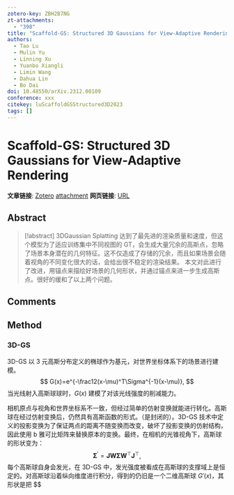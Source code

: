 ```yaml
---
zotero-key: ZBH2B7NG
zt-attachments:
  - "398"
title: "Scaffold-GS: Structured 3D Gaussians for View-Adaptive Rendering"
authors:
  - Tao Lu
  - Mulin Yu
  - Linning Xu
  - Yuanbo Xiangli
  - Limin Wang
  - Dahua Lin
  - Bo Dai
doi: 10.48550/arXiv.2312.00109
conference: xxx
citekey: luScaffoldGSStructured3D2023
tags: []
---
```

# Scaffold-GS: Structured 3D Gaussians for View-Adaptive Rendering

**文章链接**: [Zotero](zotero://select/library/items/ZBH2B7NG) [attachment](<file:///home/ilot/Documents/Zotero/storage/GRDG65UN/Lu%20%E7%AD%89%20-%202023%20-%20Scaffold-GS%20Structured%203D%20Gaussians%20for%20View-Adaptive%20Rendering.pdf>)
**网页链接**: [URL](http://arxiv.org/abs/2312.00109)
## Abstract

>[!abstract]
>3DGaussian Splatting 达到了最先进的渲染质量和速度，但这个模型为了适应训练集中不同视图的 GT，会生成大量冗余的高斯点，忽略了场景本身潜在的几何特征。这不仅造成了存储的冗余，而且如果场景会随着视角的不同变化很大的话，会给出很不稳定的渲染结果。
>本文对此进行了改进，用锚点来描绘好场景的几何形状，并通过锚点来进一步生成高斯点。很好的缓和了以上两个问题。



## Comments

## Method

### 3D-GS
3D-GS 以 3 元高斯分布定义的椭球作为基元，对世界坐标体系下的场景进行建模。
$$
G(x)=e^{-\frac12(x-\mu)^T\Sigma^{-1}(x-\mu)},
$$
当光线射入高斯球球时，$G(x)$ 建模了对该光线强度的削减能力。

相机原点与视角和世界坐标系不一致，但经过简单的仿射变换就能进行转化。高斯球在经过仿射变换后，仍然具有高斯函数的形式。（是封闭的）。3D-GS 技术中定义的投影变换为了保证两点的距离不随变换而改变，破坏了投影变换的仿射结构，因此使用 b 雅可比矩阵来替换原本的变换。最终，在相机的光锥视角下，高斯球的形状变为：
$$
\boldsymbol{\Sigma}^{\prime}=\boldsymbol{J}\boldsymbol{W\Sigma}\boldsymbol{W}^{\top}\boldsymbol{J}^{\top},
$$
每个高斯球自身会发光，在 3D-GS 中，发光强度被看成在高斯球的支撑域上是恒定的。对高斯球沿着纵向维度进行积分，得到的仍旧是一个二维高斯球 $G'(x)$，其形状是把 $\$